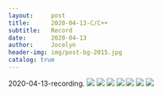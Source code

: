 ```yaml
---
layout:     post
title:      2020-04-13-C/C++
subtitle:   Record
date:       2020-04-13
author:     Jocelyn
header-img: img/post-bg-2015.jpg
catalog: true
---
```



2020-04-13-recording.
![](2020-04-13-2.jpg)
![](2020-04-13-3.jpg)
![](2020-04-13-4.jpg)
![](2020-04-13-5.jpg)
![](2020-04-13-6.jpg)
![](2020-04-13-7.jpg)
![](2020-04-13-8.jpg)
